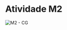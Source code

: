 # Atividade M2
![M2 - CG](https://github.com/glorenzatto/AtividadesCG/assets/120614632/a23d8237-c063-4ce9-a909-0583f8567946)
